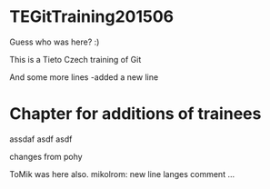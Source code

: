 # TEGitTraining201506

Guess who was here? :)

This is a Tieto Czech training of Git

And some more lines
-added a new line

# Chapter for additions of trainees
assdaf
asdf
asdf

changes from pohy

ToMik was here also.
mikolrom: new line
langes comment ... 

